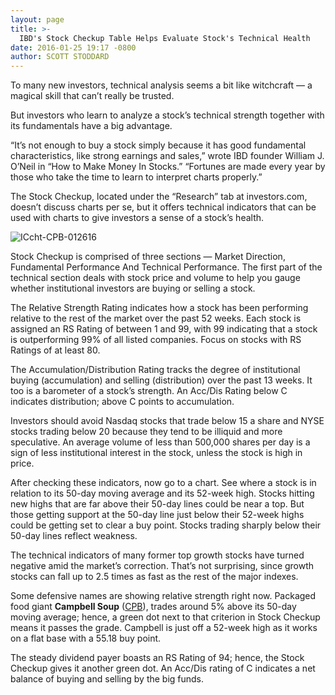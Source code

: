 ```yaml
---
layout: page
title: >-
  IBD's Stock Checkup Table Helps Evaluate Stock's Technical Health
date: 2016-01-25 19:17 -0800
author: SCOTT STODDARD
---
```





To many new investors, technical analysis seems a bit like witchcraft — a magical skill that can’t really be trusted.


But investors who learn to analyze a stock’s technical strength together with its fundamentals have a big advantage.


“It’s not enough to buy a stock simply because it has good fundamental characteristics, like strong earnings and sales,” wrote IBD founder William J. O’Neil in “How to Make Money In Stocks.” “Fortunes are made every year by those who take the time to learn to interpret charts properly.”


The Stock Checkup, located under the “Research” tab at investors.com, doesn’t discuss charts per se, but it offers technical indicators that can be used with charts to give investors a sense of a stock’s health.


![ICcht-CPB-012616](https://www.investors.com/wp-content/uploads/2016/01/ICcht-CPB-012616-300x159.jpg)


Stock Checkup is comprised of three sections — Market Direction, Fundamental Performance And Technical Performance. The first part of the technical section deals with stock price and volume to help you gauge whether institutional investors are buying or selling a stock.


The Relative Strength Rating indicates how a stock has been performing relative to the rest of the market over the past 52 weeks. Each stock is assigned an RS Rating of between 1 and 99, with 99 indicating that a stock is outperforming 99% of all listed companies. Focus on stocks with RS Ratings of at least 80.


The Accumulation/Distribution Rating tracks the degree of institutional buying (accumulation) and selling (distribution) over the past 13 weeks. It too is a barometer of a stock’s strength. An Acc/Dis Rating below C indicates distribution; above C points to accumulation.


Investors should avoid Nasdaq stocks that trade below 15 a share and NYSE stocks trading below 20 because they tend to be illiquid and more speculative. An average volume of less than 500,000 shares per day is a sign of less institutional interest in the stock, unless the stock is high in price.


After checking these indicators, now go to a chart. See where a stock is in relation to its 50-day moving average and its 52-week high. Stocks hitting new highs that are far above their 50-day lines could be near a top. But those getting support at the 50-day line just below their 52-week highs could be getting set to clear a buy point. Stocks trading sharply below their 50-day lines reflect weakness.


The technical indicators of many former top growth stocks have turned negative amid the market’s correction. That’s not surprising, since growth stocks can fall up to 2.5 times as fast as the rest of the major indexes.


Some defensive names are showing relative strength right now. Packaged food giant **Campbell Soup** ([CPB](https://research.investors.com/quote.aspx?symbol=CPB)), trades around 5% above its 50-day moving average; hence, a green dot next to that criterion in Stock Checkup means it passes the grade. Campbell is just off a 52-week high as it works on a flat base with a 55.18 buy point.


The steady dividend payer boasts an RS Rating of 94; hence, the Stock Checkup gives it another green dot. An Acc/Dis rating of C indicates a net balance of buying and selling by the big funds.


 


 




